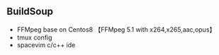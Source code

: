 ## BuildSoup



* FFMpeg base on Centos8 【FFMpeg 5.1 with x264,x265,aac,opus】
* tmux config
* spacevim c/c++ ide
